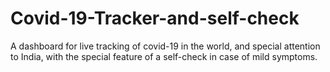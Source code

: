# Covid-19-Tracker-and-self-check
A dashboard for live tracking of covid-19 in the world, and special attention to India, with the special feature of a self-check in case of mild symptoms.
